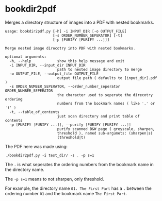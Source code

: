 # bookdir2pdf
Merges a directory structure of images into a PDF with nested bookmarks.

```
usage: bookdir2pdf.py [-h] -i INPUT_DIR [-o OUTPUT_FILE]
                      [-s ORDER_NUMBER_SEPERATOR] [-t]
                      [-p [PURIFY [PURIFY ...]]]

Merge nested image direcotry into PDF with nested bookmarks.

optional arguments:
  -h, --help            show this help message and exit
  -i INPUT_DIR, --input_dir INPUT_DIR
                        path to nested image directory to merge
  -o OUTPUT_FILE, --output_file OUTPUT_FILE
                        output file path ( defaults to [input_dir].pdf )
  -s ORDER_NUMBER_SEPERATOR, --order_number_seperator ORDER_NUMBER_SEPERATOR
                        the character used to seperate the direcotry ordering
                        numbers from the bookmark names ( like '.' or ')' )
  -t, --table_of_contents
                        just scan directory and print table of contents
  -p [PURIFY [PURIFY ...]], --purify [PURIFY [PURIFY ...]]
                        purify scanned B&W page ( greyscale, sharpen,
                        threshold ), named sub-argumets: (sharpen|s)
                        (threshold|t)
```

The PDF here was made using:

`./bookdir2pdf.py -i test_dir/ -s . -p s=1`

The `.` is what seperates the ordering numbers from the bookmark name in the directory name.

The `-p s=1` means to not sharpen, only threshold.

For example, the directory name `01. The First Part` has a `.` between the ordering number `01` and the bookmark name `The First Part`.